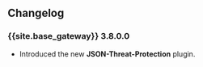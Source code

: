 ## Changelog

### {{site.base_gateway}} 3.8.0.0

* Introduced the new **JSON-Threat-Protection** plugin.
